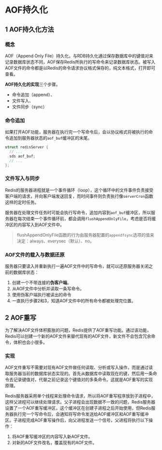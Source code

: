 # AOF持久化

## 1 AOF持久化方法

### 概念
AOF（Append Only File）持久化，与RDB持久化通过保存数据库中的键值对来记录数据库状态不同，AOF保存Redis所执行的写命令来记录数据库状态。被写入AOF文件的命令都是以Redis的命令请求协议格式保存的，纯文本格式，打开即可查看。

**AOF持久化的实现**三个步骤。

* 命令追加（append）、
* 文件写入、
* 文件同步（sync）

### 命令追加

如果打开AOF功能，服务器在执行完一个写命令后，会以协议格式将被执行的命令追加到服务器状态的`aof_buf`缓冲区的末尾。

```c
struct redisServer {
  // ...
  sds aof_buf;
  // ...
};
```

### 文件写入与同步

Redis的服务器进程就是一个事件循环（loop），这个循环中的文件事件负责接受客户端的请求，并向客户端发送回复，而时间事件则负责执行像`serverCron`函数这样的定时任务。

服务器在处理文件任务时可能会执行写命令，追加内容到`aof_buf`缓冲区，所以服务器在每次结束一个事件循环前，都会调用`flushAppendOnlyFile`，考虑是否将缓冲区的内容写入到AOF文件中。

> flushAppendOnlyFile函数的行为由服务器配置的`appendfsync`选项的值来决定：always、everysec（默认）、no。

### AOF文件的载入与数据还原

服务器只要读入并重新执行一遍AOF文件中的写命令，就可以还原服务器关闭之前的数据库状态：

1. 创建一个不带连接的**伪客户端**。
2. 从AOF文件中分析并读取一条写命令。
3. 使用伪客户端执行被读出的命令
4. 一直执行步骤2和3，知道AOF文件中的所有命令都被处理完位置。

## 2 AOF重写

为了解决AOF文件体积膨胀的问题，Redis提供了AOF重写功能。通过该功能，Redis可以创建一个新的AOF文件来替代现有的AOF文件，新文件不会包含冗余命令，体积也会小很多。

### 实现

AOF文件重写不需要对现有AOF文件做任何读取、分析或写入操作，而是通过读取服务器当前的数据库状态实现的。首先从数据库中读取现在的键，然后用一条命令去记录键值对，代替之前记录这个键值对的多条命令。这就是AOF重写的实现原理。

Redis服务器采用单个线程来处理命令请求，所以将AOF重写程序放到子进程中，这样父进程可以继续处理请求。父子进程会出现数据不一致的问题，Redis服务器设置了一个AOF重写缓冲区，这个缓冲区在创建子进程之后开始使用，但Redis服务器执行完一个写命令后，会通知将写命令发送给AOF缓冲区和AOF重写缓冲区。子进程完成AOF重写操作后，向父进程发送一个信号，父进程将执行以下操作：

1. 将AOF重写缓冲区的内容写入新AOF文件。
2. 对新的AOF文件改名，覆盖现有的AOF文件。
